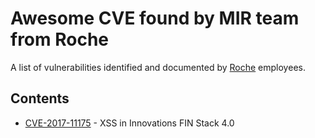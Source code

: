 # Awesome CVE found by MIR team from Roche

A list of vulnerabilities identified and documented by [Roche](https://roche.com) employees.

## Contents

- [CVE-2017-11175](/CVE-2017-11175.md) - XSS in Innovations FIN Stack 4.0
